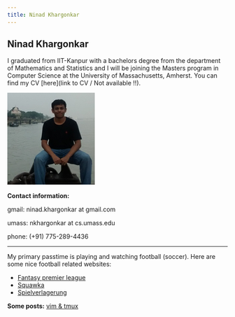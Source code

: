 ```yaml
---
title: Ninad Khargonkar
---
```


## Ninad Khargonkar

I graduated from IIT-Kanpur with a bachelors degree from the department of
Mathematics and Statistics and I will be joining the Masters program in Computer
 Science at the University of Massachusetts, Amherst. 
You can find my CV [here](link to CV / Not available !!).

![](ninad.jpg)


**Contact information:**

gmail: ninad.khargonkar at gmail.com
 
umass: nkhargonkar at cs.umass.edu	

phone: (+91) 775-289-4436	

---

My primary passtime is playing and watching football (soccer). Here are
some nice football related websites:

 * [Fantasy premier league](http://fantasy.premierleague.com/)
 * [Squawka](http://www.squawka.com/home/)
 * [Spielverlagerung](http://spielverlagerung.com/)

**Some posts:** 
[vim & tmux](vimtmux.html)






